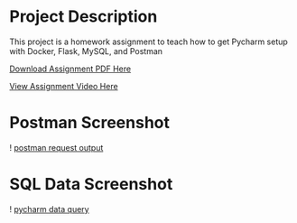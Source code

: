 # Project Description
This project is a homework assignment to teach how to get Pycharm setup with Docker, Flask, MySQL, and Postman

[Download Assignment PDF Here](PPFSQL-Homework.pdf)

[View Assignment Video Here](https://youtu.be/QbMWNgrfAFg)

# Postman Screenshot
! [postman request output](https://www.smashingmagazine.com/2018/01/understanding-using-rest-api/)

# SQL Data Screenshot
! [pycharm data query](screenshots/query.png)